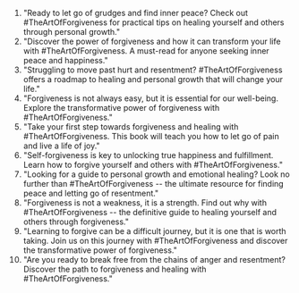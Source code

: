 1. "Ready to let go of grudges and find inner peace? Check out #TheArtOfForgiveness for practical tips on healing yourself and others through personal growth."
2. "Discover the power of forgiveness and how it can transform your life with #TheArtOfForgiveness. A must-read for anyone seeking inner peace and happiness."
3. "Struggling to move past hurt and resentment? #TheArtOfForgiveness offers a roadmap to healing and personal growth that will change your life."
4. "Forgiveness is not always easy, but it is essential for our well-being. Explore the transformative power of forgiveness with #TheArtOfForgiveness."
5. "Take your first step towards forgiveness and healing with #TheArtOfForgiveness. This book will teach you how to let go of pain and live a life of joy."
6. "Self-forgiveness is key to unlocking true happiness and fulfillment. Learn how to forgive yourself and others with #TheArtOfForgiveness."
7. "Looking for a guide to personal growth and emotional healing? Look no further than #TheArtOfForgiveness -- the ultimate resource for finding peace and letting go of resentment."
8. "Forgiveness is not a weakness, it is a strength. Find out why with #TheArtOfForgiveness -- the definitive guide to healing yourself and others through forgiveness."
9. "Learning to forgive can be a difficult journey, but it is one that is worth taking. Join us on this journey with #TheArtOfForgiveness and discover the transformative power of forgiveness."
10. "Are you ready to break free from the chains of anger and resentment? Discover the path to forgiveness and healing with #TheArtOfForgiveness."


